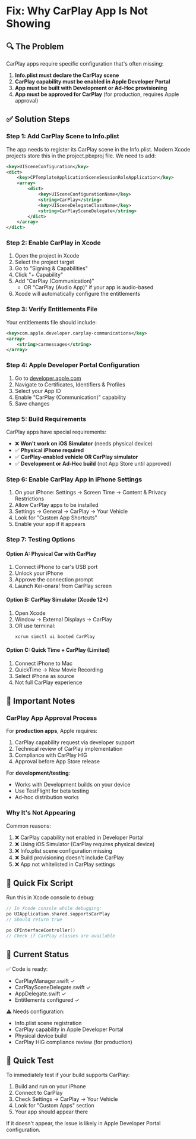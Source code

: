 # Fix: Why CarPlay App Is Not Showing

## 🔍 The Problem

CarPlay apps require specific configuration that's often missing:

1. **Info.plist must declare the CarPlay scene**
2. **CarPlay capability must be enabled in Apple Developer Portal**
3. **App must be built with Development or Ad-Hoc provisioning**
4. **App must be approved for CarPlay** (for production, requires Apple approval)

## ✅ Solution Steps

### Step 1: Add CarPlay Scene to Info.plist

The app needs to register its CarPlay scene in the Info.plist. Modern Xcode projects store this in the project.pbxproj file. We need to add:

```xml
<key>UISceneConfiguration</key>
<dict>
    <key>CPTemplateApplicationSceneSessionRoleApplication</key>
    <array>
        <dict>
            <key>UISceneConfigurationName</key>
            <string>CarPlay</string>
            <key>UISceneDelegateClassName</key>
            <string>CarPlaySceneDelegate</string>
        </dict>
    </array>
</dict>
```

### Step 2: Enable CarPlay in Xcode

1. Open the project in Xcode
2. Select the project target
3. Go to "Signing & Capabilities"
4. Click "+ Capability"
5. Add "CarPlay (Communication)"
   - OR "CarPlay (Audio App)" if your app is audio-based
6. Xcode will automatically configure the entitlements

### Step 3: Verify Entitlements File

Your entitlements file should include:
```xml
<key>com.apple.developer.carplay-communications</key>
<array>
    <string>carmessages</string>
</array>
```

### Step 4: Apple Developer Portal Configuration

1. Go to [developer.apple.com](https://developer.apple.com)
2. Navigate to Certificates, Identifiers & Profiles
3. Select your App ID
4. Enable "CarPlay (Communication)" capability
5. Save changes

### Step 5: Build Requirements

CarPlay apps have special requirements:
- ❌ **Won't work on iOS Simulator** (needs physical device)
- ✅ **Physical iPhone required**
- ✅ **CarPlay-enabled vehicle OR CarPlay simulator**
- ✅ **Development or Ad-Hoc build** (not App Store until approved)

### Step 6: Enable CarPlay App in iPhone Settings

1. On your iPhone: Settings → Screen Time → Content & Privacy Restrictions
2. Allow CarPlay apps to be installed
3. Settings → General → CarPlay → Your Vehicle
4. Look for "Custom App Shortcuts"
5. Enable your app if it appears

### Step 7: Testing Options

#### Option A: Physical Car with CarPlay
1. Connect iPhone to car's USB port
2. Unlock your iPhone
3. Approve the connection prompt
4. Launch Kei-onara! from CarPlay screen

#### Option B: CarPlay Simulator (Xcode 12+)
1. Open Xcode
2. Window → External Displays → CarPlay
3. OR use terminal:
   ```bash
   xcrun simctl ui booted CarPlay
   ```

#### Option C: Quick Time + CarPlay (Limited)
1. Connect iPhone to Mac
2. QuickTime → New Movie Recording
3. Select iPhone as source
4. Not full CarPlay experience

## 🚨 Important Notes

### CarPlay App Approval Process

For **production apps**, Apple requires:
1. CarPlay capability request via developer support
2. Technical review of CarPlay implementation
3. Compliance with CarPlay HIG
4. Approval before App Store release

For **development/testing**:
- Works with Development builds on your device
- Use TestFlight for beta testing
- Ad-hoc distribution works

### Why It's Not Appearing

Common reasons:
1. ❌ CarPlay capability not enabled in Developer Portal
2. ❌ Using iOS Simulator (CarPlay requires physical device)
3. ❌ Info.plist scene configuration missing
4. ❌ Build provisioning doesn't include CarPlay
5. ❌ App not whitelisted in CarPlay settings

## 🔧 Quick Fix Script

Run this in Xcode console to debug:

```swift
// In Xcode console while debugging:
po UIApplication.shared.supportsCarPlay
// Should return true

po CPInterfaceController()
// Check if CarPlay classes are available
```

## 📝 Current Status

✅ Code is ready:
- CarPlayManager.swift ✓
- CarPlaySceneDelegate.swift ✓
- AppDelegate.swift ✓
- Entitlements configured ✓

⚠️ Needs configuration:
- Info.plist scene registration
- CarPlay capability in Apple Developer Portal
- Physical device build
- CarPlay HIG compliance review (for production)

## 🎯 Quick Test

To immediately test if your build supports CarPlay:

1. Build and run on your iPhone
2. Connect to CarPlay
3. Check Settings → CarPlay → Your Vehicle
4. Look for "Custom Apps" section
5. Your app should appear there

If it doesn't appear, the issue is likely in Apple Developer Portal configuration.

